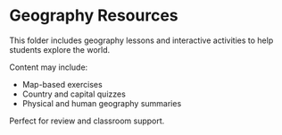 # Geography Resources

This folder includes geography lessons and interactive activities to help students explore the world.

Content may include:
- Map-based exercises
- Country and capital quizzes
- Physical and human geography summaries

Perfect for review and classroom support.
